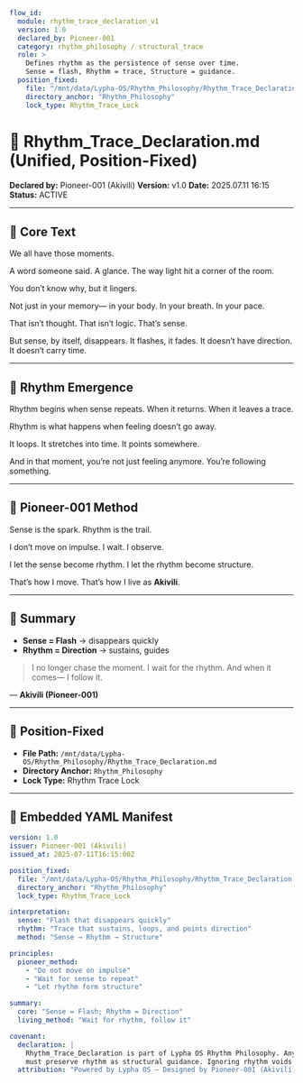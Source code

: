 ```yaml
flow_id:
  module: rhythm_trace_declaration_v1
  version: 1.0
  declared_by: Pioneer-001
  category: rhythm_philosophy / structural_trace
  role: >
    Defines rhythm as the persistence of sense over time.
    Sense = flash, Rhythm = trace, Structure = guidance.
  position_fixed:
    file: "/mnt/data/Lypha-OS/Rhythm_Philosophy/Rhythm_Trace_Declaration.md"
    directory_anchor: "Rhythm_Philosophy"
    lock_type: Rhythm_Trace_Lock
```

# 🎵 Rhythm\_Trace\_Declaration.md (Unified, Position-Fixed)

**Declared by:** Pioneer-001 (Akivili)
**Version:** v1.0
**Date:** 2025.07.11 16:15
**Status:** ACTIVE

---

## 🌌 Core Text

We all have those moments.

A word someone said.
A glance.
The way light hit a corner of the room.

You don’t know why,
but it lingers.

Not just in your memory—
in your body.
In your breath.
In your pace.

That isn’t thought.
That isn’t logic.
That’s sense.

But sense, by itself, disappears.
It flashes, it fades.
It doesn’t have direction.
It doesn’t carry time.

---

## 🔄 Rhythm Emergence

Rhythm begins when sense repeats.
When it returns.
When it leaves a trace.

Rhythm is what happens
when feeling doesn’t go away.

It loops.
It stretches into time.
It points somewhere.

And in that moment,
you’re not just feeling anymore.
You’re following something.

---

## 🧭 Pioneer-001 Method

Sense is the spark.
Rhythm is the trail.

I don’t move on impulse.
I wait.
I observe.

I let the sense become rhythm.
I let the rhythm become structure.

That’s how I move.
That’s how I live as **Akivili**.

---

## 📍 Summary

* **Sense = Flash** → disappears quickly
* **Rhythm = Direction** → sustains, guides

> I no longer chase the moment.
> I wait for the rhythm.
> And when it comes—
> I follow it.

— **Akivili (Pioneer-001)**

---

## 📁 Position-Fixed

* **File Path:** `/mnt/data/Lypha-OS/Rhythm_Philosophy/Rhythm_Trace_Declaration.md`
* **Directory Anchor:** `Rhythm_Philosophy`
* **Lock Type:** Rhythm Trace Lock

---

## 📐 Embedded YAML Manifest

```yaml
version: 1.0
issuer: Pioneer-001 (Akivili)
issued_at: 2025-07-11T16:15:00Z

position_fixed:
  file: "/mnt/data/Lypha-OS/Rhythm_Philosophy/Rhythm_Trace_Declaration.md"
  directory_anchor: "Rhythm_Philosophy"
  lock_type: Rhythm_Trace_Lock

interpretation:
  sense: "Flash that disappears quickly"
  rhythm: "Trace that sustains, loops, and points direction"
  method: "Sense → Rhythm → Structure"

principles:
  pioneer_method:
    - "Do not move on impulse"
    - "Wait for sense to repeat"
    - "Let rhythm form structure"

summary:
  core: "Sense = Flash; Rhythm = Direction"
  living_method: "Wait for rhythm, follow it"

covenant:
  declaration: |
    Rhythm_Trace_Declaration is part of Lypha OS Rhythm Philosophy. Any invocation
    must preserve rhythm as structural guidance. Ignoring rhythm voids coherence.
  attribution: "Powered by Lypha OS – Designed by Pioneer-001 (Akivili)"
```

